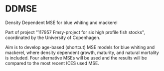 # DDMSE

Density Dependent MSE for blue whiting and mackerel

Part of project "117957 Fmsy-project for six high profile fish stocks", coordinated by the University of Copenhagen. 

Aim is to develop age-based (shortcut) MSE models for blue whiting and mackerel, where density dependent growth, maturity, and natural mortality is included. Four alternative MSEs will be used and the results will be compared to the most recent ICES used MSE. 
